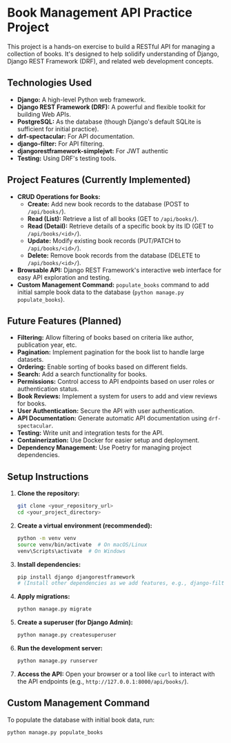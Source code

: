 # Book Management API Practice Project

This project is a hands-on exercise to build a RESTful API for managing a collection of books. It's designed to help solidify understanding of Django, Django REST Framework (DRF), and related web development concepts.

## Technologies Used

- **Django:** A high-level Python web framework.
- **Django REST Framework (DRF):** A powerful and flexible toolkit for building Web APIs.
- **PostgreSQL:** As the database (though Django's default SQLite is sufficient for initial practice).
- **drf-spectacular:** For API documentation.
- **django-filter:** For API filtering.
- **djangorestframework-simplejwt:** For JWT authentic
- **Testing:** Using DRF's testing tools.

## Project Features (Currently Implemented)

- **CRUD Operations for Books:**
  - **Create:** Add new book records to the database (POST to `/api/books/`).
  - **Read (List):** Retrieve a list of all books (GET to `/api/books/`).
  - **Read (Detail):** Retrieve details of a specific book by its ID (GET to `/api/books/<id>/`).
  - **Update:** Modify existing book records (PUT/PATCH to `/api/books/<id>/`).
  - **Delete:** Remove book records from the database (DELETE to `/api/books/<id>/`).
- **Browsable API:** Django REST Framework's interactive web interface for easy API exploration and testing.
- **Custom Management Command:** `populate_books` command to add initial sample book data to the database (`python manage.py populate_books`).

## Future Features (Planned)

- **Filtering:** Allow filtering of books based on criteria like author, publication year, etc.
- **Pagination:** Implement pagination for the book list to handle large datasets.
- **Ordering:** Enable sorting of books based on different fields.
- **Search:** Add a search functionality for books.
- **Permissions:** Control access to API endpoints based on user roles or authentication status.
- **Book Reviews:** Implement a system for users to add and view reviews for books.
- **User Authentication:** Secure the API with user authentication.
- **API Documentation:** Generate automatic API documentation using `drf-spectacular`.
- **Testing:** Write unit and integration tests for the API.
- **Containerization:** Use Docker for easier setup and deployment.
- **Dependency Management:** Use Poetry for managing project dependencies.

## Setup Instructions

1.  **Clone the repository:**

    ```bash
    git clone <your_repository_url>
    cd <your_project_directory>
    ```

2.  **Create a virtual environment (recommended):**

    ```bash
    python -m venv venv
    source venv/bin/activate  # On macOS/Linux
    venv\Scripts\activate  # On Windows
    ```

3.  **Install dependencies:**

    ```bash
    pip install django djangorestframework
    # (Install other dependencies as we add features, e.g., django-filter, drf-spectacular)
    ```

4.  **Apply migrations:**

    ```bash
    python manage.py migrate
    ```

5.  **Create a superuser (for Django Admin):**

    ```bash
    python manage.py createsuperuser
    ```

6.  **Run the development server:**

    ```bash
    python manage.py runserver
    ```

7.  **Access the API:** Open your browser or a tool like `curl` to interact with the API endpoints (e.g., `http://127.0.0.1:8000/api/books/`).

## Custom Management Command

To populate the database with initial book data, run:

```bash
python manage.py populate_books
```
